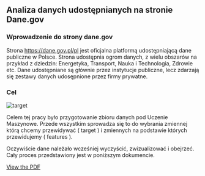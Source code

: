 ## Analiza danych udostępnianych na stronie Dane.gov

### Wprowadzenie do strony dane.gov

Strona https://dane.gov.pl/pl jest oficjalna platformą udostępniającą dane publiczne w Polsce. Strona
udostępnia ogrom danych, z wielu obszarów na przykład z dziedzin: Energetyka, Transport, Nauka i
Technologia, Zdrowie etc. Dane udostępniane są głównie przez instytucje publiczne, lecz zdarzają się
zestawy danych udosępnione przez firmy prywatne.

### Cel
![target](https://github.com/user-attachments/assets/ca25cd6f-7c9a-47ee-afbd-85bd30d1998d)

Celem tej pracy było przygotowanie zbioru danych pod Uczenie Maszynowe.
Przede wszystkim sprowadza się to do wybrania zmiennej którą chcemy przewidywać ( target ) i zmiennych na podstawie których przewidujemy ( features ). 

Oczywiście dane należało wcześniej wyczyścić, zwizualizować i obejrzeć.
Cały proces przedstawiony jest w poniższym dokumencie.

[View the PDF](https://github.com/user-attachments/files/17102743/sprawozdanie.pdf)
